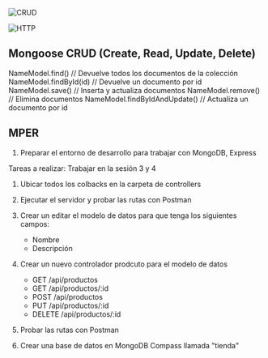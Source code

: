 ![CRUD](https://res.cloudinary.com/dmkvix7ds/image/upload/v1694422684/Screenshot_130_eoj80b.png)

![HTTP](https://res.cloudinary.com/dmkvix7ds/image/upload/v1694422684/Screenshot_129_dzn3a0.png)


## Mongoose CRUD (Create, Read, Update, Delete)

NameModel.find() // Devuelve todos los documentos de la colección
NameModel.findById(id) // Devuelve un documento por id
NameModel.save() // Inserta y actualiza documentos
NameModel.remove() // Elimina documentos
NameModel.findByIdAndUpdate() // Actualiza un documento por id

## MPER
1. Preparar el entorno de desarrollo para trabajar con MongoDB, Express


Tareas a realizar:
Trabajar en la sesión 3 y 4
1. Ubicar todos los colbacks en la carpeta de controllers 
2. Ejecutar el servidor y probar las rutas con Postman
3. Crear un editar el modelo de datos para que tenga los siguientes campos:
    - Nombre
    - Descripción
4. Crear un nuevo controlador prodcuto para el modelo de datos 
    - GET /api/productos
    - GET /api/productos/:id
    - POST /api/productos
    - PUT /api/productos/:id
    - DELETE /api/productos/:id

5. Probar las rutas con Postman
6. Crear una base de datos en MongoDB Compass llamada "tienda"

